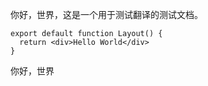 你好，世界，这是一个用于测试翻译的测试文档。

```tsx
export default function Layout() {
  return <div>Hello World</div>
}
```

<div>你好，世界</div>